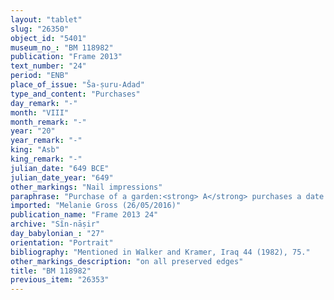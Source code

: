 ```yaml
---
layout: "tablet"
slug: "26350"
object_id: "5401"
museum_no_: "BM 118982"
publication: "Frame 2013"
text_number: "24"
period: "ENB"
place_of_issue: "Ša-ṣuru-Adad"
type_and_content: "Purchases"
day_remark: "-"
month: "VIII"
month_remark: "-"
year: "20"
year_remark: "-"
king: "Asb"
king_remark: "-"
julian_date: "649 BCE"
julian_date_year: "649"
other_markings: "Nail impressions"
paraphrase: "Purchase of a garden:<strong> A</strong> purchases a date garden (<em>kir&icirc;</em> <em>gi&scaron;immari</em>) from <strong>B<sub>1. </sub></strong>The purchase price (which is not preserved) corresponds to the claim (<em>ra&scaron;&ucirc;tu</em>) towards <strong>B<sub>2</sub></strong>, the father of the seller, and, hence, is in fact not handed over; instead the garden serves as compensation. The transferred garden is located in the district (<em>erṣetu</em>) of the royal canal (<em>nār</em> <em>&scaron;arri</em>) in the meadowland (<em>ugāru</em>) of Uruk. Its upper side borders on (the property of) <strong>C<sub>1</sub></strong>, its lower side on (the property of) <strong>C<sub>2</sub></strong> and its lower front on <em>han&scaron;&ucirc;</em>-land. Its upper front, which measures 230 cubits (115 m), follows the royal canal (<em>nār &scaron;arri</em>). No cardinal directions are given in the record. 9 witnesses and the scribe. Fingernail impression (<em>ṣupru</em>) of the seller. The same type of procedure is recorded in BM118977.<br /> &nbsp;<br /> <strong>A</strong> = Mu&scaron;ēzib-Marduk/[Kiribtu]<em>; </em><strong>B<sub>1 </sub></strong>= Ahu-iddin-Marduk/Bēl-ibni; <strong>B<sub>2 </sub></strong>= Bēl-ibni/&Scaron;ama&scaron;-īpu&scaron;; <strong>B<sub>3 </sub></strong>= Ahhēa/Zabdānu; <strong>C<sub>1</sub></strong>= Balāṭu/Nab&ucirc;-nāṣir; <strong>C<sub>2</sub></strong> = Nab&ucirc;-lēˀi/Marduk; Scribe = Nadīnu//Ark&acirc;t-ilī<br /> &nbsp;"
imported: "Melanie Gross (26/05/2016)"
publication_name: "Frame 2013 24"
archive: "Sîn-nāṣir"
day_babylonian_: "27"
orientation: "Portrait"
bibliography: "Mentioned in Walker and Kramer, Iraq 44 (1982), 75."
other_markings_description: "on all preserved edges"
title: "BM 118982"
previous_item: "26353"
---
```

